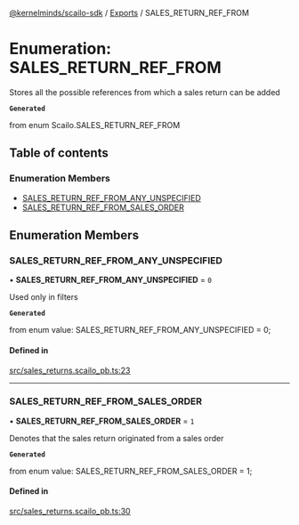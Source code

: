 [@kernelminds/scailo-sdk](../README.md) / [Exports](../modules.md) / SALES\_RETURN\_REF\_FROM

# Enumeration: SALES\_RETURN\_REF\_FROM

Stores all the possible references from which a sales return can be added

**`Generated`**

from enum Scailo.SALES_RETURN_REF_FROM

## Table of contents

### Enumeration Members

- [SALES\_RETURN\_REF\_FROM\_ANY\_UNSPECIFIED](SALES_RETURN_REF_FROM.md#sales_return_ref_from_any_unspecified)
- [SALES\_RETURN\_REF\_FROM\_SALES\_ORDER](SALES_RETURN_REF_FROM.md#sales_return_ref_from_sales_order)

## Enumeration Members

### SALES\_RETURN\_REF\_FROM\_ANY\_UNSPECIFIED

• **SALES\_RETURN\_REF\_FROM\_ANY\_UNSPECIFIED** = ``0``

Used only in filters

**`Generated`**

from enum value: SALES_RETURN_REF_FROM_ANY_UNSPECIFIED = 0;

#### Defined in

[src/sales_returns.scailo_pb.ts:23](https://github.com/scailo/ts-sdk/blob/c10a36b57201dfa5903d4b53efa1e62aa6208936/src/sales_returns.scailo_pb.ts#L23)

___

### SALES\_RETURN\_REF\_FROM\_SALES\_ORDER

• **SALES\_RETURN\_REF\_FROM\_SALES\_ORDER** = ``1``

Denotes that the sales return originated from a sales order

**`Generated`**

from enum value: SALES_RETURN_REF_FROM_SALES_ORDER = 1;

#### Defined in

[src/sales_returns.scailo_pb.ts:30](https://github.com/scailo/ts-sdk/blob/c10a36b57201dfa5903d4b53efa1e62aa6208936/src/sales_returns.scailo_pb.ts#L30)

